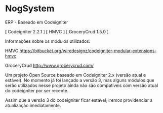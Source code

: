 # NogSystem
ERP - Baseado em Codeigniter

[ Codeigniter 2.2.1 ] [ HMVC ] [ GroceryCrud 1.5.0 ]

Informações sobre os módulos utilizados:

HMVC
https://bitbucket.org/wiredesignz/codeigniter-modular-extensions-hmvc

GroceryCrud
http://www.grocerycrud.com/

Um projeto Open Source baseado em Codeigniter 2.x (versão atual e estável). No momento já foi lançado a versão 3, mas alguns módulos que serão utilizados nesse projeto ainda não são compatíveis com versão atual do codeigniter por ser recente.

Assim que a versão 3 do codeigniter ficar estável, iremos providenciar a atualização imediatamente.
